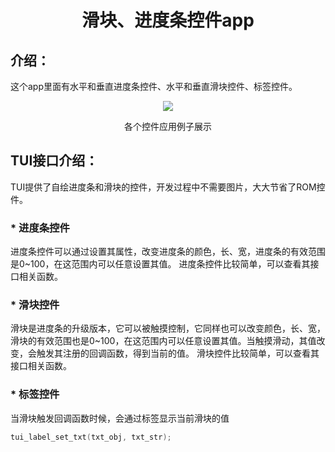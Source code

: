 <h1 align="center"> 滑块、进度条控件app </h1>

## 介绍：
这个app里面有水平和垂直进度条控件、水平和垂直滑块控件、标签控件。

<p align="center">
<img src="https://i.postimg.cc/vBxmPrJN/bar.gif">
</p>
<p align="center">
各个控件应用例子展示
</p>

## TUI接口介绍：
TUI提供了自绘进度条和滑块的控件，开发过程中不需要图片，大大节省了ROM控件。

### * 进度条控件
进度条控件可以通过设置其属性，改变进度条的颜色，长、宽，进度条的有效范围是0~100，在这范围内可以任意设置其值。
进度条控件比较简单，可以查看其接口相关函数。

### * 滑块控件
滑块是进度条的升级版本，它可以被触摸控制，它同样也可以改变颜色，长、宽，滑块的有效范围也是0~100，在这范围内可以任意设置其值。当触摸滑动，其值改变，会触发其注册的回调函数，得到当前的值。
滑块控件比较简单，可以查看其接口相关函数。

### * 标签控件
当滑块触发回调函数时候，会通过标签显示当前滑块的值
``` c
tui_label_set_txt(txt_obj, txt_str);
```


